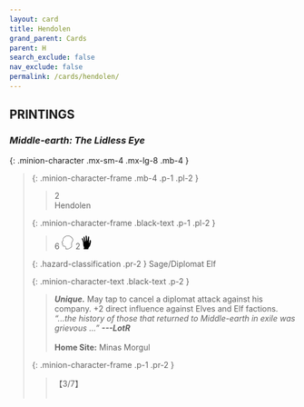 ```yaml
---
layout: card
title: Hendolen
grand_parent: Cards
parent: H
search_exclude: false
nav_exclude: false
permalink: /cards/hendolen/
---
```


## PRINTINGS


### _Middle-earth: The Lidless Eye_

{: .minion-character .mx-sm-4 .mx-lg-8 .mb-4 }
> {: .minion-character-frame .mb-4 .p-1 .pl-2 }
> > <div class="hazard-mp">2</div>
> > <div class="card-name">Hendolen</div>
>
> {: .minion-character-frame .black-text .p-1 .pl-2 }
> > 6 ![](/assets/images/mind.svg) 2![](/assets/images/di.svg)
>
> {: .hazard-classification .pr-2 }
> Sage/Diplomat Elf
>
> {: .minion-character-text .black-text .p-2 }
> > _**Unique.**_ May tap to cancel a diplomat attack against his company. +2 direct influence against Elves and Elf factions. <br>_“...the history of those that returned to Middle-earth in exile was grievous ...”_ ***---&NoBreak;LotR***  <br><br>**Home Site:** Minas Morgul 
>
> {: .minion-character-frame .p-1 .pr-2 }
> > <div class="card-shield">【3/7】</div>
> > <div class="card-corruption-white">&nbsp;</div>
